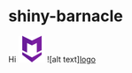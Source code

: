 # shiny-barnacle
Hi
![alt text](https://github.com/adam-p/markdown-here/raw/master/src/common/images/icon48.png "Logo Title Text 1")
![alt text][logo](https://en.wikipedia.org/wiki/Mermaid_Man_and_Barnacle_Boy#/media/File:Mermaid_Man_and_Barnacle_Boy.jpg)

